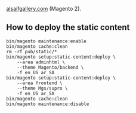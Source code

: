 [alsaifgallery.com](https://alsaifgallery.com) (Magento 2).

## How to deploy the static content 
```              
bin/magento maintenance:enable
bin/magento cache:clean
rm -rf pub/static/*
bin/magento setup:static-content:deploy \
	--area adminhtml \
	--theme Magento/backend \
	-f en_US ar_SA
bin/magento setup:static-content:deploy \
	--area frontend \
	--theme Mgs/supro \
	-f en_US ar_SA
bin/magento cache:clean
bin/magento maintenance:disable
```